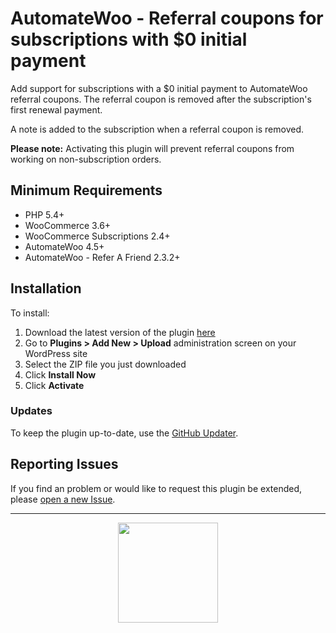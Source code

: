 # AutomateWoo - Referral coupons for subscriptions with $0 initial payment

Add support for subscriptions with a $0 initial payment to AutomateWoo referral coupons. The referral coupon is removed after the subscription's first renewal payment.

A note is added to the subscription when a referral coupon is removed.

**Please note:** Activating this plugin will prevent referral coupons from working on non-subscription orders.


## Minimum Requirements
* PHP 5.4+
* WooCommerce 3.6+
* WooCommerce Subscriptions 2.4+
* AutomateWoo 4.5+
* AutomateWoo - Refer A Friend 2.3.2+

## Installation

To install:

1. Download the latest version of the plugin [here](https://github.com/Prospress/automatewoo-referral-coupons-for-subscriptions-with-no-initial-payment/archive/master.zip)
1. Go to **Plugins > Add New > Upload** administration screen on your WordPress site
1. Select the ZIP file you just downloaded
1. Click **Install Now**
1. Click **Activate**

### Updates

To keep the plugin up-to-date, use the [GitHub Updater](https://github.com/afragen/github-updater).

## Reporting Issues

If you find an problem or would like to request this plugin be extended, please [open a new Issue](https://github.com/Prospress/automatewoo-referral-coupons-for-subscriptions-with-no-initial-payment/issues/new).

---

<p align="center">
	<a href="https://prospress.com/">
		<img src="https://cloud.githubusercontent.com/assets/235523/11986380/bb6a0958-a983-11e5-8e9b-b9781d37c64a.png" width="160">
	</a>
</p>